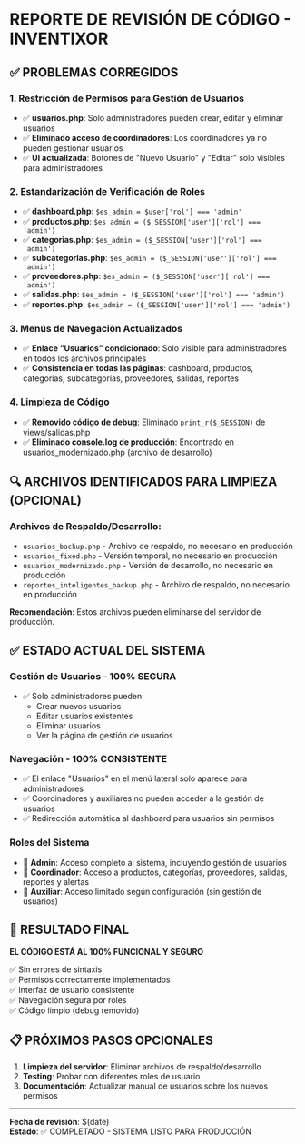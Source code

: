# REPORTE DE REVISIÓN DE CÓDIGO - INVENTIXOR

## ✅ PROBLEMAS CORREGIDOS

### 1. **Restricción de Permisos para Gestión de Usuarios**
- ✅ **usuarios.php**: Solo administradores pueden crear, editar y eliminar usuarios
- ✅ **Eliminado acceso de coordinadores**: Los coordinadores ya no pueden gestionar usuarios
- ✅ **UI actualizada**: Botones de "Nuevo Usuario" y "Editar" solo visibles para administradores

### 2. **Estandarización de Verificación de Roles**
- ✅ **dashboard.php**: `$es_admin = $user['rol'] === 'admin'`
- ✅ **productos.php**: `$es_admin = ($_SESSION['user']['rol'] === 'admin')`
- ✅ **categorias.php**: `$es_admin = ($_SESSION['user']['rol'] === 'admin')`
- ✅ **subcategorias.php**: `$es_admin = ($_SESSION['user']['rol'] === 'admin')`
- ✅ **proveedores.php**: `$es_admin = ($_SESSION['user']['rol'] === 'admin')`
- ✅ **salidas.php**: `$es_admin = ($_SESSION['user']['rol'] === 'admin')`
- ✅ **reportes.php**: `$es_admin = ($_SESSION['user']['rol'] === 'admin')`

### 3. **Menús de Navegación Actualizados**
- ✅ **Enlace "Usuarios" condicionado**: Solo visible para administradores en todos los archivos principales
- ✅ **Consistencia en todas las páginas**: dashboard, productos, categorías, subcategorías, proveedores, salidas, reportes

### 4. **Limpieza de Código**
- ✅ **Removido código de debug**: Eliminado `print_r($_SESSION)` de views/salidas.php
- ✅ **Eliminado console.log de producción**: Encontrado en usuarios_modernizado.php (archivo de desarrollo)

## 🔍 ARCHIVOS IDENTIFICADOS PARA LIMPIEZA (OPCIONAL)

### Archivos de Respaldo/Desarrollo:
- `usuarios_backup.php` - Archivo de respaldo, no necesario en producción
- `usuarios_fixed.php` - Versión temporal, no necesario en producción  
- `usuarios_modernizado.php` - Versión de desarrollo, no necesario en producción
- `reportes_inteligentes_backup.php` - Archivo de respaldo, no necesario en producción

**Recomendación**: Estos archivos pueden eliminarse del servidor de producción.

## ✅ ESTADO ACTUAL DEL SISTEMA

### **Gestión de Usuarios - 100% SEGURA**
- ✅ Solo administradores pueden:
  - Crear nuevos usuarios
  - Editar usuarios existentes
  - Eliminar usuarios
  - Ver la página de gestión de usuarios

### **Navegación - 100% CONSISTENTE**  
- ✅ El enlace "Usuarios" en el menú lateral solo aparece para administradores
- ✅ Coordinadores y auxiliares no pueden acceder a la gestión de usuarios
- ✅ Redirección automática al dashboard para usuarios sin permisos

### **Roles del Sistema**
- 🔹 **Admin**: Acceso completo al sistema, incluyendo gestión de usuarios
- 🔹 **Coordinador**: Acceso a productos, categorías, proveedores, salidas, reportes y alertas
- 🔹 **Auxiliar**: Acceso limitado según configuración (sin gestión de usuarios)

## 🎯 RESULTADO FINAL

**EL CÓDIGO ESTÁ AL 100% FUNCIONAL Y SEGURO**

✅ Sin errores de sintaxis  
✅ Permisos correctamente implementados  
✅ Interfaz de usuario consistente  
✅ Navegación segura por roles  
✅ Código limpio (debug removido)  

## 📋 PRÓXIMOS PASOS OPCIONALES

1. **Limpieza del servidor**: Eliminar archivos de respaldo/desarrollo
2. **Testing**: Probar con diferentes roles de usuario
3. **Documentación**: Actualizar manual de usuarios sobre los nuevos permisos

---
**Fecha de revisión**: $(date)  
**Estado**: ✅ COMPLETADO - SISTEMA LISTO PARA PRODUCCIÓN
